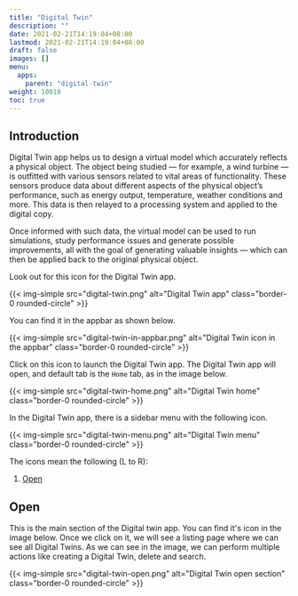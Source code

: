```yaml
---
title: "Digital Twin"
description: ""
date: 2021-02-21T14:19:04+08:00
lastmod: 2021-02-21T14:19:04+08:00
draft: false
images: []
menu:
  apps:
    parent: "digital-twin"
weight: 10010
toc: true
---
```


## Introduction
Digital Twin app helps us to design a virtual model which accurately reflects a physical object. The object being studied — for example, a wind turbine — is outfitted with various sensors related to vital areas of functionality. These sensors produce data about different aspects of the physical object’s performance, such as energy output, temperature, weather conditions and more. This data is then relayed to a processing system and applied to the digital copy. 

Once informed with such data, the virtual model can be used to run simulations, study performance issues and generate possible improvements, all with the goal of generating valuable insights — which can then be applied back to the original physical object.

Look out for this icon for the Digital Twin app.

{{< img-simple src="digital-twin.png" alt="Digital Twin app" class="border-0 rounded-circle" >}}

You can find it in the appbar as shown below.

{{< img-simple src="digital-twin-in-appbar.png" alt="Digital Twin icon in the appbar" class="border-0 rounded-circle" >}}

Click on this icon to launch the Digital Twin app. The Digital Twin app will open, and default tab is the `Home` tab, as in the image below.

{{< img-simple src="digital-twin-home.png" alt="Digital Twin home" class="border-0 rounded-circle" >}}

In the Digital Twin app, there is a sidebar menu with the following icon.

{{< img-simple src="digital-twin-menu.png" alt="Digital Twin menu" class="border-0 rounded-circle" >}}

The icons mean the following (L to R):

1. [Open](#open)

## Open

This is the main section of the Digital twin app. You can find it's icon in the image below. Once we click on it, we will see a listing page where we can see all Digital Twins. As we can see in the image, we can perform multiple actions like creating a Digital Twin, delete and search.

{{< img-simple src="digital-twin-open.png" alt="Digital Twin open section" class="border-0 rounded-circle" >}}